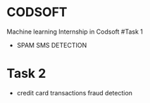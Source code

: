 # CODSOFT
Machine learning Internship in Codsoft
#Task 1
* SPAM SMS DETECTION
# Task 2
* credit card transactions fraud detection
